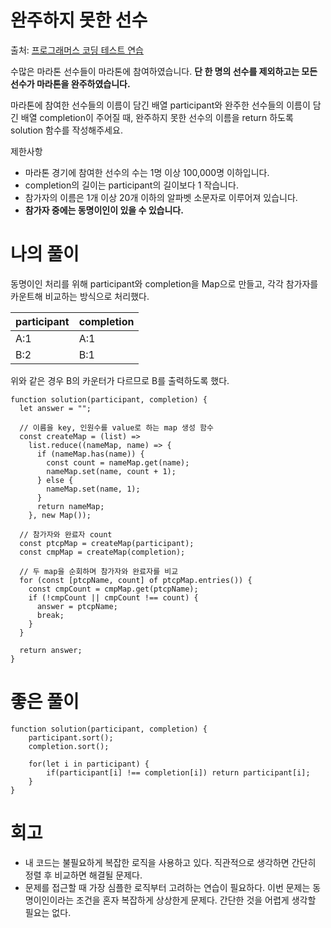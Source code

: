 # 완주하지 못한 선수

출처: [프로그래머스 코딩 테스트 연습](https://programmers.co.kr/learn/challenges)

수많은 마라톤 선수들이 마라톤에 참여하였습니다. **단 한 명의 선수를 제외하고는 모든 선수가 마라톤을 완주하였습니다.**

마라톤에 참여한 선수들의 이름이 담긴 배열 participant와 완주한 선수들의 이름이 담긴 배열 completion이 주어질 때, 완주하지 못한 선수의 이름을 return 하도록 solution 함수를 작성해주세요.

제한사항

- 마라톤 경기에 참여한 선수의 수는 1명 이상 100,000명 이하입니다.
- completion의 길이는 participant의 길이보다 1 작습니다.
- 참가자의 이름은 1개 이상 20개 이하의 알파벳 소문자로 이루어져 있습니다.
- **참가자 중에는 동명이인이 있을 수 있습니다.**

# 나의 풀이

동명이인 처리를 위해 participant와 completion을 Map으로 만들고, 각각 참가자를 카운트해 비교하는 방식으로 처리했다.

| participant | completion |
| ----------- | ---------- |
| A:1         | A:1        |
| B:2         | B:1        |

위와 같은 경우 B의 카운터가 다르므로 B를 출력하도록 했다.

```
function solution(participant, completion) {
  let answer = "";

  // 이름을 key, 인원수를 value로 하는 map 생성 함수
  const createMap = (list) =>
    list.reduce((nameMap, name) => {
      if (nameMap.has(name)) {
        const count = nameMap.get(name);
        nameMap.set(name, count + 1);
      } else {
        nameMap.set(name, 1);
      }
      return nameMap;
    }, new Map());

  // 참가자와 완료자 count
  const ptcpMap = createMap(participant);
  const cmpMap = createMap(completion);

  // 두 map을 순회하며 참가자와 완료자를 비교
  for (const [ptcpName, count] of ptcpMap.entries()) {
    const cmpCount = cmpMap.get(ptcpName);
    if (!cmpCount || cmpCount !== count) {
      answer = ptcpName;
      break;
    }
  }

  return answer;
}
```

# 좋은 풀이

```
function solution(participant, completion) {
    participant.sort();
    completion.sort();

    for(let i in participant) {
        if(participant[i] !== completion[i]) return participant[i];
    }
}
```

# 회고

- 내 코드는 불필요하게 복잡한 로직을 사용하고 있다. 직관적으로 생각하면 간단히 정렬 후 비교하면 해결될 문제다.
- 문제를 접근할 때 가장 심플한 로직부터 고려하는 연습이 필요하다. 이번 문제는 동명이인이라는 조건을 혼자 복잡하게 상상한게 문제다. 간단한 것을 어렵게 생각할 필요는 없다.
